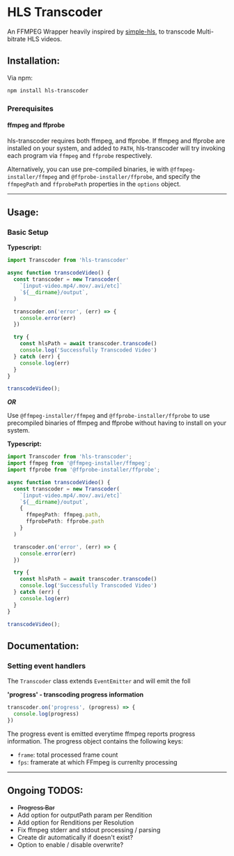 # HLS Transcoder

An FFMPEG Wrapper heavily inspired by [simple-hls](https://github.com/techwarriorz/simple-hls), to transcode Multi-bitrate HLS videos.  

## Installation:  
Via npm:
```bash
npm install hls-transcoder
```

### Prerequisites  
#### ffmpeg and ffprobe  
hls-transcoder requires both ffmpeg, and ffprobe. If ffmpeg and ffprobe are installed on your system, and added to `PATH`, hls-transcoder will try invoking each program via `ffmpeg` and `ffprobe` respectively.  

Alternatively, you can use pre-compiled binaries, ie with `@ffmpeg-installer/ffmpeg` and `@ffprobe-installer/ffprobe`, and specify the `ffmpegPath` and `ffprobePath` properties in the `options` object.

___

## Usage:  

### Basic Setup
**Typescript:** 
```ts
import Transcoder from 'hls-transcoder'

async function transcodeVideo() {
  const transcoder = new Transcoder(
    `[input-video.mp4/.mov/.avi/etc]`
    `${__dirname}/output`,
  )

  transcoder.on('error', (err) => {
    console.error(err)
  })

  try {
    const hlsPath = await transcoder.transcode()
    console.log('Successfully Transcoded Video')
  } catch (err) {
    console.log(err)
  }
}

transcodeVideo();
```

***OR***

Use `@ffmpeg-installer/ffmpeg` and `@ffprobe-installer/ffprobe` to use precompiled binaries of ffmpeg and ffprobe without having to install on your system.  

**Typescript:**
```ts
import Transcoder from 'hls-transcoder';
import ffmpeg from '@ffmpeg-installer/ffmpeg';
import ffprobe from '@ffprobe-installer/ffprobe';

async function transcodeVideo() {
  const transcoder = new Transcoder(
    `[input-video.mp4/.mov/.avi/etc]`
    `${__dirname}/output`,
    {
      ffmpegPath: ffmpeg.path,
      ffprobePath: ffprobe.path
    }
  )

  transcoder.on('error', (err) => {
    console.error(err)
  })

  try {
    const hlsPath = await transcoder.transcode()
    console.log('Successfully Transcoded Video')
  } catch (err) {
    console.log(err)
  }
}

transcodeVideo();
```

## Documentation:  


### Setting event handlers
The `Transcoder` class extends `EventEmitter` and will emit the foll  

**'progress' - transcoding progress information**
```ts
transcoder.on('progress', (progress) => {
  console.log(progress)
})
```
The progress event is emitted everytime ffmpeg reports progress information. The progress object contains the following keys:  
* `frame`: total processed frame count
* `fps`: framerate at which FFmpeg is currenlty processing
___

## Ongoing TODOS:
* ~~Progress Bar~~
* Add option for outputPath param per Rendition
* Add option for Renditions per Resolution  
* Fix ffmpeg stderr and stdout processing / parsing
* Create dir automatically if doesn't exist?
* Option to enable / disable overwrite?